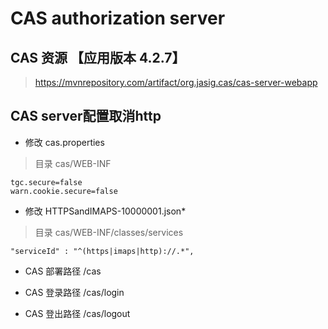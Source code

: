 # CAS authorization server

## CAS 资源 【应用版本 4.2.7】

> https://mvnrepository.com/artifact/org.jasig.cas/cas-server-webapp

## CAS server配置取消http

- 修改 cas.properties

> 目录 cas/WEB-INF

```
tgc.secure=false
warn.cookie.secure=false
```

- 修改 HTTPSandIMAPS-10000001.json*

> 目录 cas/WEB-INF/classes/services

```
"serviceId" : "^(https|imaps|http)://.*",
```

- CAS 部署路径 /cas

- CAS 登录路径 /cas/login

- CAS 登出路径 /cas/logout